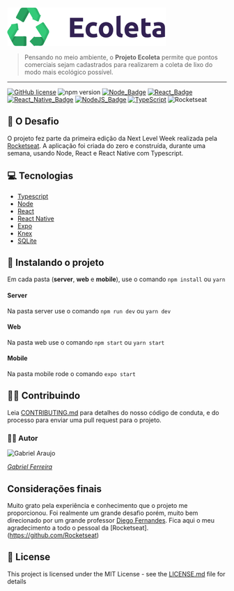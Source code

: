 ﻿![ecoleta](./assets/logo.svg)

> Pensando no meio ambiente, o **Projeto Ecoleta** permite que pontos comerciais sejam cadastrados para realizarem a coleta de lixo do modo mais ecológico possível.

---
 [![GitHub license](https://camo.githubusercontent.com/890acbdcb87868b382af9a4b1fac507b9659d9bf/68747470733a2f2f696d672e736869656c64732e696f2f62616467652f6c6963656e73652d4d49542d626c75652e737667)](https://github.com/facebook/react/blob/master/LICENSE)  ![npm version](https://img.shields.io/npm/v/react.svg?style=flat)  [![Node_Badge](https://camo.githubusercontent.com/623540f91c2d296e4e02a36c74b5680eff55c7d3/68747470733a2f2f696d672e736869656c64732e696f2f62616467652f6e6f64652d31322e31372e302d677265656e)](https://camo.githubusercontent.com/d8c6ce4bc872b784b064aa859b5be9a1c2b72302/68747470733a2f2f696d672e736869656c64732e696f2f62616467652f6e706d2d362e31342e342d726564)  [![React_Badge](https://camo.githubusercontent.com/1af8e9f28cfcfbe64ee7fb151a317da44782c744/68747470733a2f2f696d672e736869656c64732e696f2f62616467652f7765622d72656163742d626c7565)](https://camo.githubusercontent.com/1af8e9f28cfcfbe64ee7fb151a317da44782c744/68747470733a2f2f696d672e736869656c64732e696f2f62616467652f7765622d72656163742d626c7565)  [![React_Native_Badge](https://camo.githubusercontent.com/ca9a9e3223e9fc29b04036725782790bd14c2f0b/68747470733a2f2f696d672e736869656c64732e696f2f62616467652f6d6f62696c652d72656163742532306e61746976652d626c756576696f6c6574)](https://camo.githubusercontent.com/ca9a9e3223e9fc29b04036725782790bd14c2f0b/68747470733a2f2f696d672e736869656c64732e696f2f62616467652f6d6f62696c652d72656163742532306e61746976652d626c756576696f6c6574)  [![NodeJS_Badge](https://camo.githubusercontent.com/13f781d3be1c187d5e3e90760c3eeabb3d8c3ab9/68747470733a2f2f696d672e736869656c64732e696f2f62616467652f7365727665722d6e6f64656a732d696d706f7274616e74)](https://camo.githubusercontent.com/13f781d3be1c187d5e3e90760c3eeabb3d8c3ab9/68747470733a2f2f696d672e736869656c64732e696f2f62616467652f7365727665722d6e6f64656a732d696d706f7274616e74)  [![TypeScript](https://camo.githubusercontent.com/906136faa109e5660ed656f55e5d4d47b53e1b66/68747470733a2f2f6261646765732e66726170736f66742e636f6d2f747970657363726970742f636f64652f747970657363726970742e706e673f763d313031)](https://github.com/ellerbrock/typescript-badges/) ![Rocketseat](https://camo.githubusercontent.com/147b1b65b460bce94741c8a8d4c637255c055123/68747470733a2f2f696d672e736869656c64732e696f2f62616467652f6d61646525323062792d526f636b6574736561742d253233373531394331)




## 🥊 O Desafio
O projeto fez parte da primeira edição da Next Level Week realizada pela [Rocketseat](https://github.com/Rocketseat).
A aplicação foi criada do zero e construída, durante uma semana, usando Node, React e React Native com Typescript.

## 💻 Tecnologias
- [Typescript](https://www.typescriptlang.org/)
- [Node](https://nodejs.org/en/)
- [React](https://pt-br.reactjs.org/)
- [React Native](https://reactnative.dev/)
- [Expo](https://expo.io/)
- [Knex](http://knexjs.org/)
- [SQLite](https://www.sqlite.org/index.html)

## 🚀 Instalando o projeto
Em cada pasta (**server**, **web** e **mobile**), use o comando 
`npm install` ou `yarn`
#### Server
Na pasta server use o comando
`npm run dev` ou `yarn dev`
#### Web
Na pasta web use o comando
`npm start` ou `yarn start`
#### Mobile
Na pasta mobile rode o comando
`expo start`

## 🤜🤛 Contribuindo
Leia [CONTRIBUTING.md](https://gist.github.com/PurpleBooth/b24679402957c63ec426) para detalhes do nosso código de conduta, e do processo para enviar uma pull request para o projeto.

### 🐱‍👤 Autor
![Gabriel Araujo](https://avatars3.githubusercontent.com/u/20818843?s=100&u=12d121eda80ca715b23ff555e9b54f975d9f4040&v=4)

[_Gabriel Ferreira_ ](https://www.linkedin.com/in/araujogabriel77/)


##  Considerações finais
Muito grato pela experiência e conhecimento que o projeto me proporcionou.
Foi realmente um grande desafio porém, muito bem direcionado por um grande professor [Diego Fernandes](https://github.com/diego3g).
Fica aqui o meu agradecimento a todo o pessoal da [Rocketseat].(https://github.com/Rocketseat)

## 📃 License

This project is licensed under the MIT License - see the  [LICENSE.md](./LICENSE.md)  file for details
